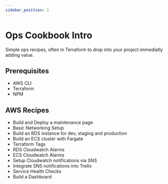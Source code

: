 ```yaml
---
sidebar_position: 1
---
```


# Ops Cookbook Intro

Simple ops recipes, often in Terraform to drop into your project immediatly adding value.

## Prerequisites

 * AWS CLI
 * Terraform
 * NPM

## AWS Recipes

 * Build and Deploy a maintenance page
 * Basic Networking Setup
 * Build an RDS instance for dev, staging and production
 * Build an ECS cluster with Fargate
 * Terraform Tags
 * RDS Cloudwatch Alarms
 * ECS Cloudwatch Alarms
 * Setup Cloudwatch notifications via SNS
 * Integrate SNS notifications into Trello
 * Service Health Checks
 * Build a Dashboard
